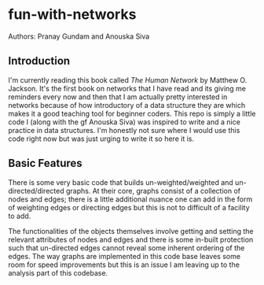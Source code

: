 # fun-with-networks

Authors: Pranay Gundam and Anouska Siva

## Introduction

I'm currently reading this book called *The Human Network* by Matthew O. Jackson. It's the first book on networks that I have read and its giving me reminders every now and then that I am actually pretty interested in networks because of how introductory of a data structure they are which makes it a good teaching tool for beginner coders. This repo is simply a little code I (along with the gf Anouska Siva) was inspired to write and a nice practice in data structures. I'm honestly not sure where I would use this code right now but was just urging to write it so here it is.

## Basic Features

There is some very basic code that builds un-weighted/weighted and un-directed/directed graphs. At their core, graphs consist of a collection of nodes and edges; there is a little additional nuance one can add in the form of weighting edges or directing edges but this is not to difficult of a facility to add.

The functionalities of the objects themselves involve getting and setting the relevant attributes of nodes and edges and there is some in-built protection such that un-directed edges cannot reveal some inherent ordering of the edges. The way graphs are implemented in this code base leaves some room for speed improvements but this is an issue I am leaving up to the analysis part of this codebase.
